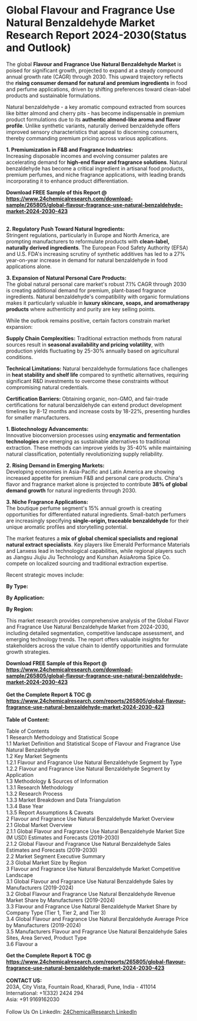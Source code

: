 <h1>Global Flavour and Fragrance Use Natural Benzaldehyde Market Research Report 2024-2030(Status and Outlook)</h1><p>The global <strong>Flavour and Fragrance Use Natural Benzaldehyde Market</strong> is poised for significant growth, projected to expand at a steady compound annual growth rate (CAGR) through 2030. This upward trajectory reflects the <strong>rising consumer demand for natural and premium ingredients</strong> in food and perfume applications, driven by shifting preferences toward clean-label products and sustainable formulations.</p><p>Natural benzaldehyde - a key aromatic compound extracted from sources like bitter almond and cherry pits - has become indispensable in premium product formulations due to its <strong>authentic almond-like aroma and flavor profile</strong>. Unlike synthetic variants, naturally derived benzaldehyde offers improved sensory characteristics that appeal to discerning consumers, thereby commanding premium pricing across various applications.</p><p><strong>1. Premiumization in F&amp;B and Fragrance Industries:</strong><br>
Increasing disposable incomes and evolving consumer palates are accelerating demand for <strong>high-end flavor and fragrance solutions</strong>. Natural benzaldehyde has become a critical ingredient in artisanal food products, premium perfumes, and niche fragrance applications, with leading brands incorporating it to enhance product differentiation.</p><div><b>Download FREE Sample of this Report @ 
            <a href="https://www.24chemicalresearch.com/download-sample/265805/global-flavour-fragrance-use-natural-benzaldehyde-market-2024-2030-423">
            https://www.24chemicalresearch.com/download-sample/265805/global-flavour-fragrance-use-natural-benzaldehyde-market-2024-2030-423</a></b></div><br><p><strong>2. Regulatory Push Toward Natural Ingredients:</strong><br>
Stringent regulations, particularly in Europe and North America, are prompting manufacturers to reformulate products with <strong>clean-label, naturally derived ingredients</strong>. The European Food Safety Authority (EFSA) and U.S. FDA's increasing scrutiny of synthetic additives has led to a 27% year-on-year increase in demand for natural benzaldehyde in food applications alone.</p><p><strong>3. Expansion of Natural Personal Care Products:</strong><br>
The global natural personal care market's robust 7.1% CAGR through 2030 is creating additional demand for premium, plant-based fragrance ingredients. Natural benzaldehyde's compatibility with organic formulations makes it particularly valuable in <strong>luxury skincare, soaps, and aromatherapy products</strong> where authenticity and purity are key selling points.</p><p>While the outlook remains positive, certain factors constrain market expansion:</p><p><strong>Supply Chain Complexities:</strong> Traditional extraction methods from natural sources result in <strong>seasonal availability and pricing volatility</strong>, with production yields fluctuating by 25-30% annually based on agricultural conditions.</p><p><strong>Technical Limitations:</strong> Natural benzaldehyde formulations face challenges in <strong>heat stability and shelf life</strong> compared to synthetic alternatives, requiring significant R&amp;D investments to overcome these constraints without compromising natural credentials.</p><p><strong>Certification Barriers:</strong> Obtaining organic, non-GMO, and fair-trade certifications for natural benzaldehyde can extend product development timelines by 8-12 months and increase costs by 18-22%, presenting hurdles for smaller manufacturers.</p><p><strong>1. Biotechnology Advancements:</strong><br>
Innovative bioconversion processes using <strong>enzymatic and fermentation technologies</strong> are emerging as sustainable alternatives to traditional extraction. These methods can improve yields by 35-40% while maintaining natural classification, potentially revolutionizing supply reliability.</p><p><strong>2. Rising Demand in Emerging Markets:</strong><br>
Developing economies in Asia-Pacific and Latin America are showing increased appetite for premium F&amp;B and personal care products. China's flavor and fragrance market alone is projected to contribute <strong>38% of global demand growth</strong> for natural ingredients through 2030.</p><p><strong>3. Niche Fragrance Applications:</strong><br>
The boutique perfume segment's 15% annual growth is creating opportunities for differentiated natural ingredients. Small-batch perfumers are increasingly specifying <strong>single-origin, traceable benzaldehyde</strong> for their unique aromatic profiles and storytelling potential.</p><p>The market features a <strong>mix of global chemical specialists and regional natural extract specialists</strong>. Key players like Emerald Performance Materials and Lanxess lead in technological capabilities, while regional players such as Jiangsu Jiujiu Jiu Technology and Kunshan AsiaAroma Spice Co. compete on localized sourcing and traditional extraction expertise.</p><p>Recent strategic moves include:</p><p><strong>By Type:</strong></p><p><strong>By Application:</strong></p><p><strong>By Region:</strong></p><p>This market research provides comprehensive analysis of the Global Flavor and Fragrance Use Natural Benzaldehyde Market from 2024-2030, including detailed segmentation, competitive landscape assessment, and emerging technology trends. The report offers valuable insights for stakeholders across the value chain to identify opportunities and formulate growth strategies.</p><div><b>Download FREE Sample of this Report @ 
            <a href="https://www.24chemicalresearch.com/download-sample/265805/global-flavour-fragrance-use-natural-benzaldehyde-market-2024-2030-423">
            https://www.24chemicalresearch.com/download-sample/265805/global-flavour-fragrance-use-natural-benzaldehyde-market-2024-2030-423</a></b></div><br><div><b>Get the Complete Report & TOC @ 
            <a href="https://www.24chemicalresearch.com/reports/265805/global-flavour-fragrance-use-natural-benzaldehyde-market-2024-2030-423">
            https://www.24chemicalresearch.com/reports/265805/global-flavour-fragrance-use-natural-benzaldehyde-market-2024-2030-423</a></b></div><br>
            <b>Table of Content:</b><p>Table of Contents<br />
1 Research Methodology and Statistical Scope<br />
1.1 Market Definition and Statistical Scope of Flavour and Fragrance Use Natural Benzaldehyde<br />
1.2 Key Market Segments<br />
1.2.1 Flavour and Fragrance Use Natural Benzaldehyde Segment by Type<br />
1.2.2 Flavour and Fragrance Use Natural Benzaldehyde Segment by Application<br />
1.3 Methodology & Sources of Information<br />
1.3.1 Research Methodology<br />
1.3.2 Research Process<br />
1.3.3 Market Breakdown and Data Triangulation<br />
1.3.4 Base Year<br />
1.3.5 Report Assumptions & Caveats<br />
2 Flavour and Fragrance Use Natural Benzaldehyde Market Overview<br />
2.1 Global Market Overview<br />
2.1.1 Global Flavour and Fragrance Use Natural Benzaldehyde Market Size (M USD) Estimates and Forecasts (2019-2030)<br />
2.1.2 Global Flavour and Fragrance Use Natural Benzaldehyde Sales Estimates and Forecasts (2019-2030)<br />
2.2 Market Segment Executive Summary<br />
2.3 Global Market Size by Region<br />
3 Flavour and Fragrance Use Natural Benzaldehyde Market Competitive Landscape<br />
3.1 Global Flavour and Fragrance Use Natural Benzaldehyde Sales by Manufacturers (2019-2024)<br />
3.2 Global Flavour and Fragrance Use Natural Benzaldehyde Revenue Market Share by Manufacturers (2019-2024)<br />
3.3 Flavour and Fragrance Use Natural Benzaldehyde Market Share by Company Type (Tier 1, Tier 2, and Tier 3)<br />
3.4 Global Flavour and Fragrance Use Natural Benzaldehyde Average Price by Manufacturers (2019-2024)<br />
3.5 Manufacturers Flavour and Fragrance Use Natural Benzaldehyde Sales Sites, Area Served, Product Type<br />
3.6 Flavour a</p><div><b>Get the Complete Report & TOC @ 
            <a href="https://www.24chemicalresearch.com/reports/265805/global-flavour-fragrance-use-natural-benzaldehyde-market-2024-2030-423">
            https://www.24chemicalresearch.com/reports/265805/global-flavour-fragrance-use-natural-benzaldehyde-market-2024-2030-423</a></b></div><br><b>CONTACT US:</b><br>
            203A, City Vista, Fountain Road, Kharadi, Pune, India - 411014<br>
            International: +1(332) 2424 294<br>
            Asia: +91 9169162030 <br><br>
            Follow Us On LinkedIn: <a href="https://www.linkedin.com/company/24chemicalresearch/">24ChemicalResearch LinkedIn</a>